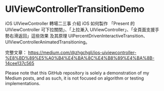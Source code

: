 # UIViewControllerTransitionDemo
iOS UIViewController 轉場二三事
介紹 iOS 如何製作 「Present 的 UIViewController 可下拉關閉」、「上拉漸入 UIViewController」、「全頁面支援手勢右滑返回」這些效果
及其原理 UIPercentDrivenInteractiveTransition、UIViewControllerAnimatedTransitioning。

完整文章：
https://medium.com/@zhgchgli/ios-uiviewcontroller-%E8%BD%89%E5%A0%B4%E4%BA%8C%E4%B8%89%E4%BA%8B-14cee137c565


Please note that this GitHub repository is solely a demonstration of my Medium posts, and as such, it is not focused on algorithm or testing implementations.

